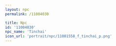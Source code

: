 ```yaml
---
layout: npc
permalink: /11004030

title: Npc
id: '11004030'
npc_name: 'Tinchai'
icon_url: 'portrait/npc/11001558_f_tinchai_p.png'
---
```

